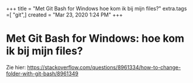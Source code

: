 +++
title = "Met Git Bash for Windows hoe kom ik bij mijn files?"
extra.tags =[ "git",]
created = "Mar 23, 2020 1:24 PM"
+++
# Met Git Bash for Windows: hoe kom ik bij mijn files?
Zie hier: https://stackoverflow.com/questions/8961334/how-to-change-folder-with-git-bash/8961349